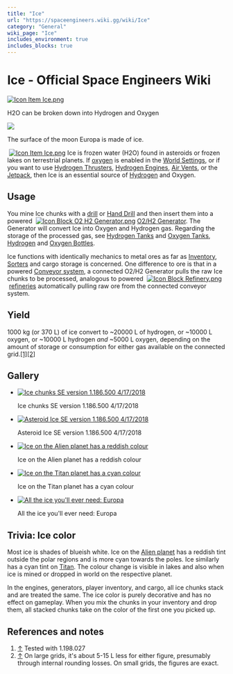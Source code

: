 ```yaml
---
title: "Ice"
url: "https://spaceengineers.wiki.gg/wiki/Ice"
category: "General"
wiki_page: "Ice"
includes_environment: true
includes_blocks: true
---
```


# Ice - Official Space Engineers Wiki

[![Icon Item Ice.png](https://spaceengineers.wiki.gg/images/thumb/9/9a/Icon_Item_Ice.png/100px-Icon_Item_Ice.png?f8a728)](https://spaceengineers.wiki.gg/wiki/File:Icon_Item_Ice.png)

H2O can be broken down into Hydrogen and Oxygen

[![](https://spaceengineers.wiki.gg/images/thumb/7/7e/EUROPA_surface.png/320px-EUROPA_surface.png?80fef2)](https://spaceengineers.wiki.gg/wiki/File:EUROPA_surface.png)

The surface of the moon Europa is made of ice.

 [![Icon Item Ice.png](https://spaceengineers.wiki.gg/images/thumb/9/9a/Icon_Item_Ice.png/21px-Icon_Item_Ice.png?f8a728)](https://spaceengineers.wiki.gg/wiki/Ice "Ice") Ice is frozen water (H2O) found in asteroids or frozen lakes on terrestrial planets. If [oxygen](https://spaceengineers.wiki.gg/wiki/Oxygen "Oxygen") is enabled in the [World Settings](https://spaceengineers.wiki.gg/wiki/World_Settings "World Settings"), or if you want to use [Hydrogen Thrusters](https://spaceengineers.wiki.gg/wiki/Hydrogen_Thruster "Hydrogen Thruster"), [Hydrogen Engines](https://spaceengineers.wiki.gg/wiki/Hydrogen_Engine "Hydrogen Engine"), [Air Vents](https://spaceengineers.wiki.gg/wiki/Air_Vent "Air Vent"), or the [Jetpack](https://spaceengineers.wiki.gg/wiki/Jetpack "Jetpack"), then Ice is an essential source of [Hydrogen](https://spaceengineers.wiki.gg/wiki/Hydrogen "Hydrogen") and Oxygen.

## Usage

You mine Ice chunks with a [drill](https://spaceengineers.wiki.gg/wiki/Drill "Drill") or [Hand Drill](https://spaceengineers.wiki.gg/wiki/Hand_Drill "Hand Drill") and then insert them into a powered  [![Icon Block O2 H2 Generator.png](https://spaceengineers.wiki.gg/images/thumb/7/7e/Icon_Block_O2_H2_Generator.png/21px-Icon_Block_O2_H2_Generator.png?60936f)](https://spaceengineers.wiki.gg/wiki/O2_H2_Generator "O2 H2 Generator") [O2/H2 Generator](https://spaceengineers.wiki.gg/wiki/O2_H2_Generator "O2 H2 Generator"). The Generator will convert Ice into Oxygen and Hydrogen gas. Regarding the storage of the processed gas, see [Hydrogen Tanks](https://spaceengineers.wiki.gg/wiki/Hydrogen_Tank "Hydrogen Tank") and [Oxygen Tanks](https://spaceengineers.wiki.gg/wiki/Oxygen_Tank "Oxygen Tank"), [Hydrogen](https://spaceengineers.wiki.gg/wiki/Hydrogen_Bottle "Hydrogen Bottle") and [Oxygen Bottles](https://spaceengineers.wiki.gg/wiki/Oxygen_Bottle "Oxygen Bottle").

Ice functions with identically mechanics to metal ores as far as [Inventory](https://spaceengineers.wiki.gg/wiki/Inventory "Inventory"), [Sorters](https://spaceengineers.wiki.gg/wiki/Conveyor_Sorter "Conveyor Sorter") and cargo storage is concerned. One difference to ore is that in a powered [Conveyor system](https://spaceengineers.wiki.gg/wiki/Conveyor_system "Conveyor system"), a connected O2/H2 Generator pulls the raw Ice chunks to be processed, analogous to powered  [![Icon Block Refinery.png](https://spaceengineers.wiki.gg/images/thumb/6/6a/Icon_Block_Refinery.png/21px-Icon_Block_Refinery.png?a9b68a)](https://spaceengineers.wiki.gg/wiki/Refinery "Refinery") [refineries](https://spaceengineers.wiki.gg/wiki/Refinery "Refinery") automatically pulling raw ore from the connected conveyor system.

## Yield

1000 kg (or 370 L) of ice convert to ~20000 L of hydrogen, or ~10000 L oxygen, or ~10000 L hydrogen _and_ ~5000 L oxygen, depending on the amount of storage or consumption for either gas available on the connected grid.[\[1\]](#cite_note-1.198.027-1)[\[2\]](#cite_note-large-2)

## Gallery

*   [![Ice chunks SE version 1.186.500 4/17/2018](https://spaceengineers.wiki.gg/images/thumb/5/5f/Ice_chunks.jpg/120px-Ice_chunks.jpg?67d93b)](https://spaceengineers.wiki.gg/wiki/File:Ice_chunks.jpg "Ice chunks SE version 1.186.500 4/17/2018")
    
    Ice chunks SE version 1.186.500 4/17/2018
    
*   [![Asteroid Ice SE version 1.186.500 4/17/2018](https://spaceengineers.wiki.gg/images/thumb/e/e0/Asteroid_Ice.jpg/120px-Asteroid_Ice.jpg?5b9976)](https://spaceengineers.wiki.gg/wiki/File:Asteroid_Ice.jpg "Asteroid Ice SE version 1.186.500 4/17/2018")
    
    Asteroid Ice SE version 1.186.500 4/17/2018
    
*   [![Ice on the Alien planet has a reddish colour](https://spaceengineers.wiki.gg/images/thumb/1/1f/Alien-ice.png/120px-Alien-ice.png?6dad58)](https://spaceengineers.wiki.gg/wiki/File:Alien-ice.png "Ice on the Alien planet has a reddish colour")
    
    Ice on the Alien planet has a reddish colour
    
*   [![Ice on the Titan planet has a cyan colour](https://spaceengineers.wiki.gg/images/thumb/4/46/Titan_landscape.png/120px-Titan_landscape.png?ecd859)](https://spaceengineers.wiki.gg/wiki/File:Titan_landscape.png "Ice on the Titan planet has a cyan colour")
    
    Ice on the Titan planet has a cyan colour
    
*   [![All the ice you'll ever need: Europa](https://spaceengineers.wiki.gg/images/thumb/7/7e/EUROPA_surface.png/120px-EUROPA_surface.png?80fef2)](https://spaceengineers.wiki.gg/wiki/File:EUROPA_surface.png "All the ice you'll ever need: Europa")
    
    All the ice you'll ever need: Europa
    

## Trivia: Ice color

Most ice is shades of blueish white. Ice on the [Alien planet](https://spaceengineers.wiki.gg/wiki/Alien_planet "Alien planet") has a reddish tint outside the polar regions and is more cyan towards the poles. Ice similarly has a cyan tint on [Titan](https://spaceengineers.wiki.gg/wiki/Titan "Titan"). The colour change is visible in lakes and also when ice is mined or dropped in world on the respective planet.

In the engines, generators, player inventory, and cargo, all ice chunks stack and are treated the same. The ice color is purely decorative and has no effect on gameplay. When you mix the chunks in your inventory and drop them, all stacked chunks take on the color of the first one you picked up.

## References and notes

1.  [↑](#cite_ref-1.198.027_1-0 "Jump up") Tested with 1.198.027
2.  [↑](#cite_ref-large_2-0 "Jump up") On large grids, it's about 5-15 L less for either figure, presumably through internal rounding losses. On small grids, the figures are exact.